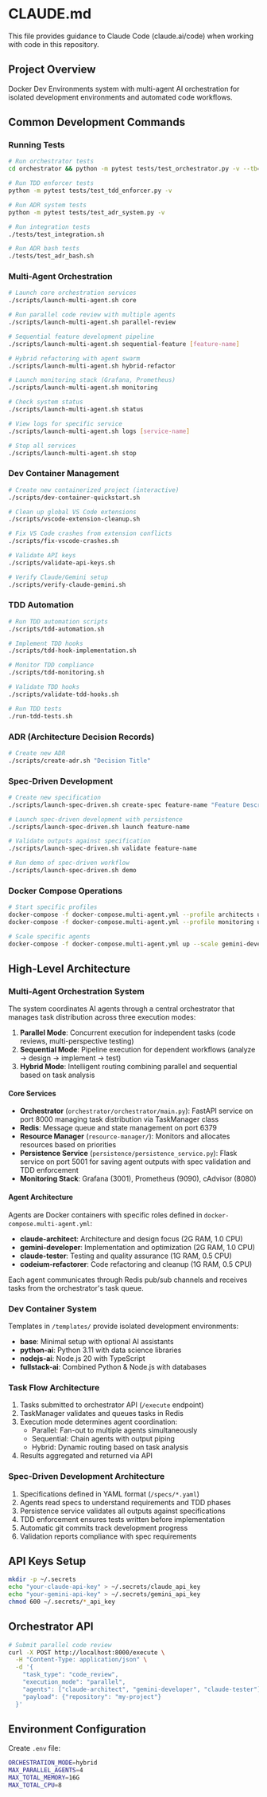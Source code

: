 # CLAUDE.md

This file provides guidance to Claude Code (claude.ai/code) when working with code in this repository.

## Project Overview

Docker Dev Environments system with multi-agent AI orchestration for isolated development environments and automated code workflows.

## Common Development Commands

### Running Tests
```bash
# Run orchestrator tests
cd orchestrator && python -m pytest tests/test_orchestrator.py -v --tb=short

# Run TDD enforcer tests
python -m pytest tests/test_tdd_enforcer.py -v

# Run ADR system tests  
python -m pytest tests/test_adr_system.py -v

# Run integration tests
./tests/test_integration.sh

# Run ADR bash tests
./tests/test_adr_bash.sh
```

### Multi-Agent Orchestration
```bash
# Launch core orchestration services
./scripts/launch-multi-agent.sh core

# Run parallel code review with multiple agents
./scripts/launch-multi-agent.sh parallel-review

# Sequential feature development pipeline
./scripts/launch-multi-agent.sh sequential-feature [feature-name]

# Hybrid refactoring with agent swarm
./scripts/launch-multi-agent.sh hybrid-refactor

# Launch monitoring stack (Grafana, Prometheus)
./scripts/launch-multi-agent.sh monitoring

# Check system status
./scripts/launch-multi-agent.sh status

# View logs for specific service
./scripts/launch-multi-agent.sh logs [service-name]

# Stop all services
./scripts/launch-multi-agent.sh stop
```

### Dev Container Management
```bash
# Create new containerized project (interactive)
./scripts/dev-container-quickstart.sh

# Clean up global VS Code extensions
./scripts/vscode-extension-cleanup.sh

# Fix VS Code crashes from extension conflicts
./scripts/fix-vscode-crashes.sh

# Validate API keys
./scripts/validate-api-keys.sh

# Verify Claude/Gemini setup
./scripts/verify-claude-gemini.sh
```

### TDD Automation
```bash
# Run TDD automation scripts
./scripts/tdd-automation.sh

# Implement TDD hooks
./scripts/tdd-hook-implementation.sh

# Monitor TDD compliance
./scripts/tdd-monitoring.sh

# Validate TDD hooks
./scripts/validate-tdd-hooks.sh

# Run TDD tests
./run-tdd-tests.sh
```

### ADR (Architecture Decision Records)
```bash
# Create new ADR
./scripts/create-adr.sh "Decision Title"
```

### Spec-Driven Development
```bash
# Create new specification
./scripts/launch-spec-driven.sh create-spec feature-name "Feature Description"

# Launch spec-driven development with persistence
./scripts/launch-spec-driven.sh launch feature-name

# Validate outputs against specification
./scripts/launch-spec-driven.sh validate feature-name

# Run demo of spec-driven workflow
./scripts/launch-spec-driven.sh demo
```

### Docker Compose Operations
```bash
# Start specific profiles
docker-compose -f docker-compose.multi-agent.yml --profile architects up
docker-compose -f docker-compose.multi-agent.yml --profile monitoring up

# Scale specific agents
docker-compose -f docker-compose.multi-agent.yml up --scale gemini-developer=3
```

## High-Level Architecture

### Multi-Agent Orchestration System
The system coordinates AI agents through a central orchestrator that manages task distribution across three execution modes:

1. **Parallel Mode**: Concurrent execution for independent tasks (code reviews, multi-perspective testing)
2. **Sequential Mode**: Pipeline execution for dependent workflows (analyze → design → implement → test)
3. **Hybrid Mode**: Intelligent routing combining parallel and sequential based on task analysis

#### Core Services
- **Orchestrator** (`orchestrator/orchestrator/main.py`): FastAPI service on port 8000 managing task distribution via TaskManager class
- **Redis**: Message queue and state management on port 6379
- **Resource Manager** (`resource-manager/`): Monitors and allocates resources based on priorities
- **Persistence Service** (`persistence/persistence_service.py`): Flask service on port 5001 for saving agent outputs with spec validation and TDD enforcement
- **Monitoring Stack**: Grafana (3001), Prometheus (9090), cAdvisor (8080)

#### Agent Architecture
Agents are Docker containers with specific roles defined in `docker-compose.multi-agent.yml`:
- **claude-architect**: Architecture and design focus (2G RAM, 1.0 CPU)
- **gemini-developer**: Implementation and optimization (2G RAM, 1.0 CPU)  
- **claude-tester**: Testing and quality assurance (1G RAM, 0.5 CPU)
- **codeium-refactorer**: Code refactoring and cleanup (1G RAM, 0.5 CPU)

Each agent communicates through Redis pub/sub channels and receives tasks from the orchestrator's task queue.

### Dev Container System
Templates in `/templates/` provide isolated development environments:
- **base**: Minimal setup with optional AI assistants
- **python-ai**: Python 3.11 with data science libraries
- **nodejs-ai**: Node.js 20 with TypeScript
- **fullstack-ai**: Combined Python & Node.js with databases

### Task Flow Architecture
1. Tasks submitted to orchestrator API (`/execute` endpoint)
2. TaskManager validates and queues tasks in Redis
3. Execution mode determines agent coordination:
   - Parallel: Fan-out to multiple agents simultaneously
   - Sequential: Chain agents with output piping
   - Hybrid: Dynamic routing based on task analysis
4. Results aggregated and returned via API

### Spec-Driven Development Architecture
1. Specifications defined in YAML format (`/specs/*.yaml`)
2. Agents read specs to understand requirements and TDD phases
3. Persistence service validates all outputs against specifications
4. TDD enforcement ensures tests written before implementation
5. Automatic git commits track development progress
6. Validation reports compliance with spec requirements

## API Keys Setup

```bash
mkdir -p ~/.secrets
echo "your-claude-api-key" > ~/.secrets/claude_api_key
echo "your-gemini-api-key" > ~/.secrets/gemini_api_key
chmod 600 ~/.secrets/*_api_key
```

## Orchestrator API

```bash
# Submit parallel code review
curl -X POST http://localhost:8000/execute \
  -H "Content-Type: application/json" \
  -d '{
    "task_type": "code_review",
    "execution_mode": "parallel",
    "agents": ["claude-architect", "gemini-developer", "claude-tester"],
    "payload": {"repository": "my-project"}
  }'
```

## Environment Configuration

Create `.env` file:
```bash
ORCHESTRATION_MODE=hybrid
MAX_PARALLEL_AGENTS=4
MAX_TOTAL_MEMORY=16G
MAX_TOTAL_CPU=8
```